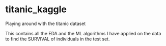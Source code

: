 # titanic_kaggle
Playing around with the titanic dataset

This contains all the EDA and the ML algorithms I have applied on the data to find the SURVIVAL of individuals in the test set.
